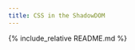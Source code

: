 ```yaml
---
title: CSS in the ShadowDOM
---
```

<link rel="stylesheet" href="/adorn/adorn.css" />
<script src="/adorn/adorn.js" async></script>
<style>
h1:before{ 
  background: url(https://pbs.twimg.com/media/B3_yty7CUAAp64l.jpg:large);
  background-size: 100%;
  background-attachment:fixed;
  opacity:0.3;
}
</style>

{% include_relative README.md %}
